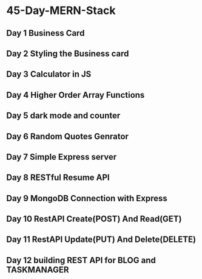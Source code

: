 # 45-Day-MERN-Stack

## Day 1 Business Card

## Day 2 Styling the Business card

## Day 3 Calculator in JS

## Day 4 Higher Order Array Functions

## Day 5 dark mode and counter

## Day 6 Random Quotes Genrator

## Day 7 Simple Express server

## Day 8 RESTful Resume API

## Day 9 MongoDB Connection with Express

## Day 10 RestAPI Create(POST) And Read(GET)

## Day 11 RestAPI Update(PUT) And Delete(DELETE)

## Day 12 building REST API for BLOG and TASKMANAGER
